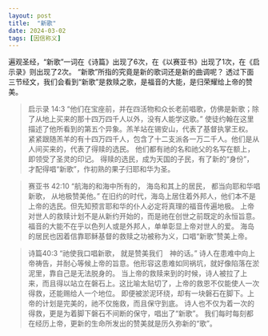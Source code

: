 ```yaml
---
layout: post
title:  "新歌"
date: 2024-03-02
tags: [因信称义]
---
```


遍观圣经，“新歌”一词在《诗篇》出现了6次，在《以赛亚书》出现了1次，在《启示录》则出现了2次。
“新歌”所指的究竟是新的歌词还是新的曲调呢？
透过下面三节经文，我们会看到“新歌”是救赎之歌，是福音的大能，是归荣耀给上帝的赞美。

>启示录‬ ‭14‬:‭3‬ “他们在宝座前，并在四活物和众长老前唱歌，仿佛是新歌；除了从地上买来的那十四万四千人以外，没有人能学这歌。”
使徒约翰在这里描述了他所看到的第五个异象。羔羊站在锡安山，代表了基督执掌王权。
紧紧跟随羔羊的有十四万四千人，包含了十二支派各一万二千人。他们是从人间买来的，代表了得赎的选民。
他们都有祂的名和祂父的名写在额上，即领受了圣灵的印记。
得赎的选民，成为天国的子民，有了新的“身份”，才配得唱“新歌”，作初熟的果子归耶和华为圣。

>赛亚书‬ ‭42‬:‭10 “航海的和海中所有的， 海岛和其上的居民， 都当向耶和华唱新歌， 从地极赞美他。”
在旧约的时代，海岛上居住着外邦人，他们本不是上帝的选民。但先知预言耶和华的仆人必定将真理的福音传遍地极。
上帝对世人的救赎计划不是从新约开始的，而是祂在创世之前既定的永恒旨意。
福音的大能不在乎以色列人或是外邦人，单单彰显上帝对世人的爱。
海岛的居民也因着信靠耶稣基督的救赎之功被称为义，口唱“新歌”赞美上帝。

>诗篇40:3 “祂使我口唱新歌， 就是赞美我们　神的话。”
诗人在患难中向上帝祷告，并耐心等候上帝的旨意。他形容这患难如同祸坑，就好像陷落在淤泥里，靠自己是无法脱身的。
当上帝的救赎来到的时候，诗人被拉了上来，而且得以站立在磐石上。这比喻太贴切了，上帝的救恩不仅能使人一次得救，还能赐给人一个地位。
即便被淤泥环绕，却有一块磐石在脚下。上帝的计划是完美的，祂不仅施救，而且保守到底。
诗人也不仅为着一次的得救，更是为着脚下磐石不间断的保守，唱出了“新歌”。
我们每时每刻都在经历上帝，更新的生命所发出的赞美就是历久弥新的“歌”。

